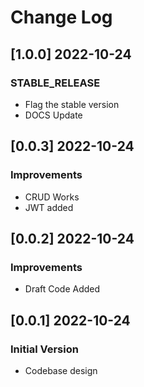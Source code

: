 # Change Log

## [1.0.0] 2022-10-24
### STABLE_RELEASE

- Flag the stable version
- DOCS Update

## [0.0.3] 2022-10-24
### Improvements

- CRUD Works
- JWT added

## [0.0.2] 2022-10-24
### Improvements

- Draft Code Added

## [0.0.1] 2022-10-24
### Initial Version

- Codebase design
